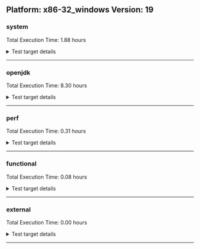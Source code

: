 ## Platform: x86-32_windows Version: 19 

###  system
 Total Execution Time:  1.88  hours
<details><summary>Test target details</summary>

| Test Name | Time |
| --- | --- |
| TestJlmRemoteThreadNoAuth_2 | 752860.00  ms|
| TestJlmRemoteMemoryNoAuth_2 | 640591.00  ms|
| TestJlmRemoteClassNoAuth_2 | 639632.00  ms|
| ConcurrentLoadTest_5m_2 | 349103.00  ms|
| MiniMix_5m_2 | 335638.00  ms|
| NioLoadTest_5m_2 | 311618.00  ms|
| DBBLoadTest_5m_2 | 311039.00  ms|
| MauveMultiThrdLoad_5m_2 | 305909.00  ms|
| MauveSingleInvocLoad_HS_5m_2 | 305764.00  ms|
| MauveSingleThrdLoad_HS_5m_2 | 305755.00  ms|
| LambdaLoadTest_HS_5m_2 | 304678.00  ms|
| MathLoadTest_bigdecimal_5m_2 | 304460.00  ms|
| ClassLoadingTest_5m_2 | 304420.00  ms|
| MathLoadTest_autosimd_5m_2 | 304278.00  ms|
| MathLoadTest_all_5m_2 | 303978.00  ms|
| LangLoadTest_5m_2 | 303533.00  ms|
| UtilLoadTest_5m_2 | 303509.00  ms|
| CLLoad_2 | 55927.00  ms|
| ParallelStreamsLoadTest_HS_2 | 45941.00  ms|
| LockingLoadTest_2 | 33739.00  ms|
| TestJlmLocal_2 | 29332.00  ms|
| PatModImg_Adv_2 | 9650.00  ms|
| PatModImg_PlatMod_2 | 9527.00  ms|
| UpgModPath_Jar_2 | 9483.00  ms|
| PatModImg_AppMod_2 | 9345.00  ms|
| UpgModPath_JarImg_2 | 9231.00  ms|
| PatModImg_Unex_2 | 9223.00  ms|
| UpgModPath_Exp_2 | 8528.00  ms|
| UpgModPath_ExpImg_2 | 8517.00  ms|
| CLTestImg_2 | 8044.00  ms|
| CpMpJlink_2 | 6341.00  ms|
| AutoMod2_2 | 5776.00  ms|
| AutoMod_Impl3_2 | 5758.00  ms|
| AutoMod1_2 | 5740.00  ms|
| AutoMod_Impl2_2 | 5736.00  ms|
| AutoMod_Impl1_2 | 5728.00  ms|
| InternalAPIs_2 | 5504.00  ms|
| PatMod_Adv_2 | 5442.00  ms|
| CpMpModJar_2 | 5376.00  ms|
| PatMod_Unex_2 | 5025.00  ms|
| PatMod_PlatMod_2 | 4997.00  ms|
| PatMod_AppMod_2 | 4992.00  ms|
| SLTest_2 | 4659.00  ms|
| HCRLateAttachWorkload_previewEnabled_2 | 4513.00  ms|
| CpMpModJar2_2 | 3853.00  ms|
| CpMpModJar3_2 | 3630.00  ms|
| CLTest_2 | 3440.00  ms|
| CpMp2_2 | 3411.00  ms|
| CpMp_MP_2 | 3361.00  ms|
| CpMp3_2 | 3330.00  ms|
| CpMp_CpMp_2 | 3304.00  ms|
| MachineInfo_0 | 1854.00  ms|
| CLStressCRI_1 | 443.00  ms|
| CLStressLayers_0 | 434.00  ms|
| CLStressLayers_1 | 431.00  ms|
| CLStressLayers_2 | 429.00  ms|
| CLStressCRI_2 | 424.00  ms|
| CLStressCRI_0 | 422.00  ms|
| ExplMod_0 | 414.00  ms|
| ExplMod_2 | 410.00  ms|
| ExplMod_1 | 400.00  ms|
| PatModImg_Unex_0 | 299.00  ms|
| Jlink_ReqMod_2 | 296.00  ms|
| UpgModPath_ExpImg_0 | 280.00  ms|
| CLLoad_1 | 277.00  ms|
| PatMod_PlatMod_0 | 276.00  ms|
| CLTest_1 | 272.00  ms|
| UpgModPath_ExpImg_1 | 270.00  ms|
| AutoMod_Impl3_1 | 270.00  ms|
| AutoMod_Impl1_0 | 269.00  ms|
| UpgModPath_JarImg_0 | 268.00  ms|
| CLTest_0 | 267.00  ms|
| NioLoadTest_5m_0 | 267.00  ms|
| Jlink_GenOpt_2 | 265.00  ms|
| SLTest_1 | 265.00  ms|
| SLTest_0 | 264.00  ms|
| Jlink_GenOpt_1 | 261.00  ms|
| PatModImg_PlatMod_0 | 260.00  ms|
| PatModImg_Unex_1 | 260.00  ms|
| CpMpModJar3_1 | 259.00  ms|
| PatModImg_AppMod_0 | 259.00  ms|
| CpMpModJar3_0 | 258.00  ms|
| Jlink_ReqMod_0 | 258.00  ms|
| UpgModPath_JarImg_1 | 257.00  ms|
| Jlink_AddMLimitM_0 | 256.00  ms|
| PatModImg_PlatMod_1 | 254.00  ms|
| PatModImg_Adv_1 | 254.00  ms|
| CLLoad_0 | 254.00  ms|
| UpgModPath_Exp_1 | 254.00  ms|
| CLTestImg_0 | 254.00  ms|
| InternalAPIs_0 | 253.00  ms|
| PatModImg_AppMod_1 | 252.00  ms|
| Jlink_ReqMod_1 | 252.00  ms|
| PatModImg_Adv_0 | 252.00  ms|
| CpMpJlink_0 | 251.00  ms|
| UpgModPath_Exp_0 | 251.00  ms|
| Jlink_GenOpt_0 | 250.00  ms|
| Jlink_AddMLimitM_1 | 249.00  ms|
| CpMpJlink_1 | 249.00  ms|
| NioLoadTest_5m_1 | 248.00  ms|
| UpgModPath_Jar_1 | 246.00  ms|
| AutoMod_Impl1_1 | 246.00  ms|
| AutoMod_Impl3_0 | 246.00  ms|
| PatMod_Adv_0 | 246.00  ms|
| CpMp3_0 | 246.00  ms|
| Jlink_AddMLimitM_2 | 246.00  ms|
| CLTestImg_1 | 245.00  ms|
| PatMod_Adv_1 | 245.00  ms|
| InternalAPIs_1 | 245.00  ms|
| AutoMod1_0 | 243.00  ms|
| PatMod_PlatMod_1 | 242.00  ms|
| UpgModPath_Jar_0 | 242.00  ms|
| AutoMod_Impl2_0 | 241.00  ms|
| PatMod_AppMod_0 | 240.00  ms|
| JdiTest_0 | 240.00  ms|
| CpMpModJar_0 | 240.00  ms|
| PatMod_Unex_0 | 239.00  ms|
| CpMpModJar2_1 | 239.00  ms|
| CpMpModJar2_0 | 238.00  ms|
| CpMp_MP_0 | 238.00  ms|
| PatMod_Unex_1 | 238.00  ms|
| AutoMod1_1 | 238.00  ms|
| PatMod_AppMod_1 | 238.00  ms|
| MauveSingleInvocLoad_HS_5m_0 | 237.00  ms|
| AutoMod_Impl2_1 | 234.00  ms|
| AutoMod2_0 | 234.00  ms|
| CpMp3_1 | 233.00  ms|
| AutoMod2_1 | 231.00  ms|
| CpMpModJar_1 | 230.00  ms|
| CpMp_MP_1 | 228.00  ms|
| MauveMultiThrdLoad_5m_0 | 228.00  ms|
| JdiTest_1 | 226.00  ms|
| CpMp2_0 | 224.00  ms|
| JdiTest_2 | 224.00  ms|
| MauveMultiThrdLoad_5m_1 | 223.00  ms|
| CpMp2_1 | 222.00  ms|
| MiniMix_aot_5m_0 | 221.00  ms|
| OAuthTest_0 | 207.00  ms|
| MauveSingleInvocLoad_HS_5m_1 | 207.00  ms|
| CpMp_CpMp_1 | 201.00  ms|
| CpMp_CpMp_0 | 196.00  ms|
| ParallelStreamsLoadTest_HS_0 | 195.00  ms|
| MauveSingleThrdLoad_HS_5m_0 | 189.00  ms|
| ClassLoadingTest_5m_0 | 188.00  ms|
| TestJlmRemoteMemoryAuth_1 | 188.00  ms|
| ParallelStreamsLoadTest_HS_1 | 188.00  ms|
| MathLoadTest_bigdecimal_5m_0 | 186.00  ms|
| TestJlmRemoteNotifierProxyAuth_1 | 185.00  ms|
| TestJlmRemoteNotifierProxyAuth_2 | 184.00  ms|
| LambdaLoadTest_HS_5m_1 | 183.00  ms|
| TestJlmRemoteMemoryAuth_0 | 182.00  ms|
| TestJlmRemoteThreadAuth_1 | 182.00  ms|
| TestJlmRemoteThreadAuth_0 | 182.00  ms|
| TestJlmRemoteMemoryNoAuth_1 | 181.00  ms|
| MathLoadTest_bigdecimal_5m_1 | 181.00  ms|
| MathLoadTest_autosimd_5m_1 | 180.00  ms|
| TestJlmRemoteThreadNoAuth_1 | 180.00  ms|
| TestJlmRemoteClassAuth_1 | 179.00  ms|
| TestJlmRemoteMemoryAuth_2 | 178.00  ms|
| TestJlmRemoteNotifierProxyAuth_0 | 178.00  ms|
| TestJlmRemoteThreadNoAuth_0 | 178.00  ms|
| MauveSingleThrdLoad_HS_5m_1 | 177.00  ms|
| TestJlmRemoteMemoryNoAuth_0 | 176.00  ms|
| TestJlmLocal_0 | 176.00  ms|
| TestJlmRemoteThreadAuth_2 | 175.00  ms|
| LambdaLoadTest_HS_5m_0 | 174.00  ms|
| TestJlmRemoteClassAuth_0 | 173.00  ms|
| ClassLoadingTest_5m_1 | 172.00  ms|
| MathLoadTest_autosimd_5m_0 | 171.00  ms|
| TestJlmRemoteClassNoAuth_0 | 171.00  ms|
| TestJlmRemoteClassAuth_2 | 170.00  ms|
| TestJlmLocal_1 | 166.00  ms|
| TestJlmRemoteClassNoAuth_1 | 157.00  ms|
| HCRLateAttachWorkload_previewEnabled_1 | 143.00  ms|
| UtilLoadTest_5m_1 | 141.00  ms|
| LockingLoadTest_0 | 141.00  ms|
| HCRLateAttachWorkload_previewEnabled_0 | 140.00  ms|
| DBBLoadTest_5m_1 | 139.00  ms|
| LockingLoadTest_1 | 139.00  ms|
| DBBLoadTest_5m_0 | 138.00  ms|
| UtilLoadTest_5m_0 | 137.00  ms|
| LangLoadTest_5m_0 | 135.00  ms|
| ConcurrentLoadTest_5m_1 | 134.00  ms|
| ConcurrentLoadTest_5m_0 | 132.00  ms|
| LangLoadTest_5m_1 | 132.00  ms|
| MathLoadTest_all_5m_0 | 131.00  ms|
| MathLoadTest_all_5m_1 | 130.00  ms|
| MiniMix_5m_1 | 129.00  ms|
| MiniMix_5m_0 | 129.00  ms|
</details>

---

###  openjdk
 Total Execution Time:  8.30  hours
<details><summary>Test target details</summary>

| Test Name | Time |
| --- | --- |
| jvm_compiler_2 | 9238757.00  ms|
| jdk_security3_2 | 4623050.00  ms|
| jdk_tools_2 | 2025763.00  ms|
| jdk_lang_2 | 1961756.00  ms|
| jdk_net_2 | 1960415.00  ms|
| jdk_nio_2 | 1304428.00  ms|
| jdk_vector_2 | 1025506.00  ms|
| jdk_util_2 | 937243.00  ms|
| jdk_security2_2 | 909601.00  ms|
| jdk_security1_2 | 767085.00  ms|
| jdk_jdi_2 | 539241.00  ms|
| jdk_security4_2 | 531037.00  ms|
| jdk_jfr_2 | 428613.00  ms|
| hotspot_custom_2 | 396946.00  ms|
| jdk_jmx_2 | 325433.00  ms|
| jdk_imageio_2 | 271396.00  ms|
| jdk_beans_2 | 265391.00  ms|
| jdk_time_2 | 256006.00  ms|
| jdk_rmi_2 | 250738.00  ms|
| jdk_management_2 | 242630.00  ms|
| hotspot_serviceability_jvmti_2 | 221002.00  ms|
| jdk_custom_2 | 210572.00  ms|
| jdk_other_2 | 201536.00  ms|
| jdk_foreign_2 | 180265.00  ms|
| jdk_text_2 | 167686.00  ms|
| jdk_math_2 | 137578.00  ms|
| jdk_instrument_2 | 92024.00  ms|
| jdk_io_2 | 88521.00  ms|
| jdk_build_2 | 73866.00  ms|
| jdk_svc_sanity_2 | 38278.00  ms|
| jdk11_tier1_buffer_2 | 35474.00  ms|
| jvm_native_sanity_2 | 28401.00  ms|
| jdk_security_infra_2 | 27236.00  ms|
| jdk_native_sanity_2 | 24345.00  ms|
| jdk_lang_native_2 | 22317.00  ms|
| jdk11_tier1_iso8859_2 | 22095.00  ms|
| runtime_nestmate_2 | 21161.00  ms|
| langtools_custom_2 | 13001.00  ms|
| jdk_awt_0 | 226.00  ms|
| jdk_jfc_demo_2 | 225.00  ms|
| jdk_2d_1 | 224.00  ms|
| jdk_sound_1 | 224.00  ms|
| jdk_swing_2 | 223.00  ms|
| jdk_awt_2 | 223.00  ms|
| jdk_jfc_demo_0 | 221.00  ms|
| jdk_client_sanity_1 | 220.00  ms|
| jdk_lang_native_win_1 | 218.00  ms|
| jdk_swing_0 | 218.00  ms|
| jdk_foreign_1 | 214.00  ms|
| jdk_lang_native_win_0 | 193.00  ms|
| jdk_2d_2 | 188.00  ms|
| jdk11_tier1_buffer_0 | 186.00  ms|
| jdk_client_sanity_0 | 185.00  ms|
| jdk_foreign_native_0 | 184.00  ms|
| jdk_2d_0 | 183.00  ms|
| jdk_util_1 | 183.00  ms|
| jdk_client_sanity_2 | 182.00  ms|
| jdk_jfc_demo_1 | 182.00  ms|
| jdk11_tier1_iso8859_0 | 180.00  ms|
| jdk_swing_1 | 180.00  ms|
| jdk_sound_2 | 178.00  ms|
| jdk_util_0 | 178.00  ms|
| jdk_sound_0 | 177.00  ms|
| jdk_foreign_native_2 | 175.00  ms|
| jdk_awt_1 | 174.00  ms|
| jdk_math_0 | 171.00  ms|
| jdk_foreign_native_1 | 171.00  ms|
| jdk_lang_native_0 | 169.00  ms|
| jdk_lang_native_1 | 160.00  ms|
| jdk11_tier1_buffer_1 | 154.00  ms|
| jdk11_tier1_iso8859_1 | 154.00  ms|
| jdk_svc_sanity_0 | 154.00  ms|
| jdk_svc_sanity_1 | 151.00  ms|
| jdk_lang_native_win_2 | 149.00  ms|
| hotspot_serviceability_jvmti_1 | 149.00  ms|
| jdk_foreign_0 | 149.00  ms|
| jdk_math_1 | 148.00  ms|
| jdk_lang_0 | 139.00  ms|
| jdk_security_infra_1 | 137.00  ms|
| jdk_jdi_0 | 136.00  ms|
| jdk_security4_1 | 136.00  ms|
| jdk_tools_1 | 136.00  ms|
| jvm_compiler_1 | 136.00  ms|
| jdk_lang_1 | 134.00  ms|
| jdk_other_1 | 134.00  ms|
| jdk_imageio_0 | 134.00  ms|
| runtime_nestmate_1 | 134.00  ms|
| jdk_jmx_1 | 134.00  ms|
| jdk_security3_1 | 134.00  ms|
| jdk_io_0 | 133.00  ms|
| jdk_time_1 | 133.00  ms|
| jdk_net_1 | 133.00  ms|
| jdk_management_1 | 133.00  ms|
| jdk_beans_1 | 132.00  ms|
| jdk_build_1 | 132.00  ms|
| jdk_rmi_1 | 132.00  ms|
| hotspot_custom_1 | 132.00  ms|
| jdk_security1_1 | 132.00  ms|
| jdk_nio_1 | 131.00  ms|
| jvm_native_sanity_1 | 130.00  ms|
| jdk_native_sanity_1 | 129.00  ms|
| jdk_vector_1 | 127.00  ms|
| langtools_custom_1 | 125.00  ms|
| jdk_custom_0 | 120.00  ms|
| jdk_jfr_1 | 119.00  ms|
| jdk_other_0 | 115.00  ms|
| jdk_instrument_0 | 115.00  ms|
| jdk_tools_0 | 115.00  ms|
| jdk_text_1 | 115.00  ms|
| jdk_native_sanity_0 | 113.00  ms|
| jdk_rmi_0 | 112.00  ms|
| jdk_security3_0 | 112.00  ms|
| jdk_net_0 | 112.00  ms|
| jdk_build_0 | 111.00  ms|
| jvm_compiler_0 | 111.00  ms|
| jdk_security1_0 | 111.00  ms|
| jdk_security2_0 | 111.00  ms|
| jdk_text_0 | 110.00  ms|
| jdk_jmx_0 | 110.00  ms|
| jdk_management_0 | 109.00  ms|
| jdk_instrument_1 | 109.00  ms|
| hotspot_serviceability_jvmti_0 | 109.00  ms|
| hotspot_custom_0 | 109.00  ms|
| jdk_io_1 | 108.00  ms|
| jdk_nio_0 | 108.00  ms|
| runtime_nestmate_0 | 108.00  ms|
| jdk_security4_0 | 108.00  ms|
| jvm_native_sanity_0 | 108.00  ms|
| jdk_jfr_0 | 107.00  ms|
| jdk_vector_0 | 107.00  ms|
| jdk_custom_1 | 107.00  ms|
| jdk_beans_0 | 107.00  ms|
| jdk_jdi_1 | 105.00  ms|
| jdk_security_infra_0 | 104.00  ms|
| jdk_security2_1 | 104.00  ms|
| jdk_imageio_1 | 104.00  ms|
| langtools_custom_0 | 104.00  ms|
| jdk_time_0 | 95.00  ms|
</details>

---

###  perf
 Total Execution Time:  0.31  hours
<details><summary>Test target details</summary>

| Test Name | Time |
| --- | --- |
| renaissance-philosophers_0 | 221162.00  ms|
| renaissance-mnemonics_0 | 216795.00  ms|
| renaissance-par-mnemonics_0 | 203490.00  ms|
| renaissance-finagle-http_0 | 172101.00  ms|
| renaissance-fj-kmeans_0 | 171473.00  ms|
| renaissance-scala-kmeans_0 | 57825.00  ms|
| dacapo-h2_0 | 25152.00  ms|
| dacapo-avrora_0 | 21150.00  ms|
| dacapo-jython_0 | 10272.00  ms|
| dacapo-sunflow_0 | 3895.00  ms|
| dacapo-pmd_0 | 3784.00  ms|
| dacapo-xalan_0 | 2725.00  ms|
| dacapo-luindex_0 | 2606.00  ms|
| dacapo-fop_0 | 2368.00  ms|
| renaissance-chi-square_0 | 333.00  ms|
| renaissance-gauss-mix_0 | 329.00  ms|
| renaissance-dec-tree_0 | 325.00  ms|
| renaissance-db-shootout_0 | 322.00  ms|
| renaissance-als_0 | 316.00  ms|
| renaissance-log-regression_0 | 305.00  ms|
| renaissance-movie-lens_0 | 297.00  ms|
| renaissance-akka-uct_0 | 261.00  ms|
| dacapo-tomcat_0 | 260.00  ms|
| renaissance-future-genetic_0 | 259.00  ms|
| renaissance-finagle-chirper_0 | 255.00  ms|
| renaissance-naive-bayes_0 | 250.00  ms|
| dacapo-lusearch-fix_0 | 247.00  ms|
| IdleMicrobenchmark_HS_0 | 154.00  ms|
</details>

---

###  functional
 Total Execution Time:  0.08  hours
<details><summary>Test target details</summary>

| Test Name | Time |
| --- | --- |
| MBCS_Tests_charsets_0 | 131075.00  ms|
| MBCS_Tests_urlclassloader_ja_windows_0 | 9801.00  ms|
| MBCS_Tests_urlclassloader_cn_windows_0 | 6745.00  ms|
| MBCS_Tests_urlclassloader_tw_windows_0 | 6694.00  ms|
| MBCS_Tests_codepoint_windows_0 | 6673.00  ms|
| MBCS_Tests_urlclassloader_ko_windows_0 | 5355.00  ms|
| SecurityTests_0 | 3265.00  ms|
| cmdLineTester_libpathTestRtfChild_0 | 2456.00  ms|
| MBCS_Tests_coin_ja_windows_0 | 2354.00  ms|
| MBCS_Tests_coin_cn_windows_0 | 2277.00  ms|
| MBCS_Tests_coin_tw_windows_0 | 2258.00  ms|
| MBCS_Tests_coin_ko_windows_0 | 2256.00  ms|
| MBCS_Tests_jdbc41_ja_windows_0 | 2215.00  ms|
| MBCS_Tests_jdbc41_cn_windows_0 | 2189.00  ms|
| MBCS_Tests_jdbc41_tw_windows_0 | 2174.00  ms|
| MBCS_Tests_jdbc41_ko_windows_0 | 2167.00  ms|
| MBCS_Tests_unicode_windows_0 | 1996.00  ms|
| MBCS_Tests_IDN_ja_windows_0 | 1522.00  ms|
| IllegalAccessProtectedMethodTest_0 | 1264.00  ms|
| jsr292BootstrapTest_0 | 1230.00  ms|
| MBCS_Tests_property_utf8_0 | 1229.00  ms|
| MBCS_Tests_language_tag_0 | 1200.00  ms|
| MBCS_Tests_datetime_0 | 1147.00  ms|
| MBCS_Tests_datetime_formatter_0 | 1059.00  ms|
| MBCS_Tests_new_jp_era_0 | 981.00  ms|
| cmdLineTester_getPid_0 | 968.00  ms|
| MBCS_Tests_file_tw_windows_0 | 952.00  ms|
| Jep334Tests_0 | 940.00  ms|
| MBCS_Tests_file_cn_windows_0 | 936.00  ms|
| MBCS_Tests_file_ko_windows_0 | 933.00  ms|
| MBCS_Tests_jaxp14_ja_windows_0 | 920.00  ms|
| MBCS_Tests_file_ja_windows_0 | 904.00  ms|
| Jep360Tests_0 | 900.00  ms|
| MBCS_Tests_IDN_cn_windows_0 | 891.00  ms|
| MBCS_Tests_IDN_ko_windows_0 | 872.00  ms|
| MBCS_Tests_jaxp14_cn_windows_0 | 851.00  ms|
| MBCS_Tests_jaxp14_ko_windows_0 | 849.00  ms|
| Jep384Tests_0 | 846.00  ms|
| MBCS_Tests_jaxp14_tw_windows_0 | 844.00  ms|
| RegularClassAndInterfaceFinalFieldTests_0 | 841.00  ms|
| Jep371Tests_0 | 834.00  ms|
| StringIndentTests_0 | 821.00  ms|
| MBCS_Tests_locale_matching_tw_windows_0 | 781.00  ms|
| MBCS_Tests_locale_matching_ko_windows_0 | 780.00  ms|
| MBCS_Tests_locale_matching_ja_windows_0 | 779.00  ms|
| MBCS_Tests_IDN_tw_windows_0 | 774.00  ms|
| MBCS_Tests_locale_matching_cn_windows_0 | 755.00  ms|
| MBCS_Tests_StAX_ja_windows_0 | 715.00  ms|
| MBCS_Tests_StAX_ko_windows_0 | 715.00  ms|
| MBCS_Tests_StAX_cn_windows_0 | 710.00  ms|
| MBCS_Tests_StAX_tw_windows_0 | 710.00  ms|
| MBCS_Tests_formatter_tw_windows_0 | 696.00  ms|
| MBCS_Tests_pref_cn_windows_0 | 667.00  ms|
| MBCS_Tests_formatter_ko_windows_0 | 666.00  ms|
| MBCS_Tests_pref_tw_windows_0 | 663.00  ms|
| MBCS_Tests_pref_ko_windows_0 | 656.00  ms|
| MBCS_Tests_formatter_cn_windows_0 | 650.00  ms|
| MBCS_Tests_pref_ja_windows_0 | 640.00  ms|
| MBCS_Tests_formatter_ja_windows_0 | 636.00  ms|
| MBCS_Tests_nio_cn_windows_0 | 604.00  ms|
| MBCS_Tests_scanner_tw_windows_0 | 601.00  ms|
| MBCS_Tests_scanner_ko_windows_0 | 600.00  ms|
| MBCS_Tests_scanner_ja_windows_0 | 600.00  ms|
| MBCS_Tests_scanner_cn_windows_0 | 599.00  ms|
| MBCS_Tests_regex_tw_windows_0 | 596.00  ms|
| MBCS_Tests_regex_ko_windows_0 | 588.00  ms|
| MBCS_Tests_regex_ja_windows_0 | 585.00  ms|
| MBCS_Tests_nio_tw_windows_0 | 584.00  ms|
| MBCS_Tests_regex_cn_windows_0 | 583.00  ms|
| MBCS_Tests_nio_ja_windows_0 | 578.00  ms|
| MBCS_Tests_codepage_ja_windows_0 | 576.00  ms|
| MBCS_Tests_codepage_cn_windows_0 | 573.00  ms|
| MBCS_Tests_annotation_windows_0 | 573.00  ms|
| MBCS_Tests_nio_ko_windows_0 | 572.00  ms|
| MBCS_Tests_codepage_ko_windows_0 | 565.00  ms|
| MBCS_Tests_codepage_tw_windows_0 | 556.00  ms|
| MBCS_Tests_text_blocks_windows_0 | 547.00  ms|
| MBCS_Tests_jaxp14_windows_0 | 544.00  ms|
| MBCS_Tests_codepage_windows_0 | 544.00  ms|
| MBCS_Tests_switch_expressions_windows_0 | 541.00  ms|
| MBCS_Tests_nio_windows_0 | 539.00  ms|
| MBCS_Tests_record_windows_0 | 539.00  ms|
| MBCS_Tests_regex_windows_0 | 538.00  ms|
| MBCS_Tests_urlclassloader_windows_0 | 538.00  ms|
| MBCS_Tests_i18n_windows_0 | 537.00  ms|
| MBCS_Tests_locale_matching_windows_0 | 537.00  ms|
| MBCS_Tests_coin_windows_0 | 536.00  ms|
| MBCS_Tests_formatter_windows_0 | 535.00  ms|
| MBCS_Tests_sealed_classes_windows_0 | 532.00  ms|
| MBCS_Tests_pref_windows_0 | 532.00  ms|
| MBCS_Tests_env_windows_0 | 531.00  ms|
| MBCS_Tests_scanner_windows_0 | 531.00  ms|
| MBCS_Tests_jdbc41_windows_0 | 528.00  ms|
| MBCS_Tests_IDN_windows_0 | 524.00  ms|
| MBCS_Tests_file_windows_0 | 522.00  ms|
| MBCS_Tests_compact_number_format_windows_0 | 521.00  ms|
| MBCS_Tests_Compiler_windows_0 | 512.00  ms|
| MBCS_Tests_pattern_matching_instanceof_windows_0 | 498.00  ms|
| MBCS_Tests_StAX_windows_0 | 497.00  ms|
| vmLifecyleTests_5 | 299.00  ms|
| vmLifecyleTests_2 | 279.00  ms|
| vmLifecyleTests_3 | 271.00  ms|
| vmLifecyleTests_1 | 264.00  ms|
| vmLifecyleTests_4 | 262.00  ms|
| vmLifecyleTests_0 | 252.00  ms|
| testExample_0 | 163.00  ms|
| Jep397Tests_testSubClassOfSealedSuperFromDifferentModule_0 | 162.00  ms|
| Jep397Tests_testSubClassOfSealedSuperFromDifferentPackageInSameNamedModule_0 | 159.00  ms|
| cmdLineTester_classesdbgddrext_zos_0 | 157.00  ms|
| Jep397Tests_0 | 154.00  ms|
| SyntheticGCWorkload_TestCase_0 | 151.00  ms|
| Jep397Tests_testSubClassOfSealedSuperFromDifferentPackageInSameUnamedModule_0 | 150.00  ms|
| MBCS_Tests_codepage_ko_KR_aix_0 | 132.00  ms|
| MBCS_Tests_i18n_Zh_CN_aix_0 | 132.00  ms|
| MBCS_Tests_locale_matching_KO_KR_aix_0 | 131.00  ms|
| MBCS_Tests_nio_ko_KR_linux_0 | 130.00  ms|
| MBCS_Tests_codepage_zh_TW_linux_0 | 130.00  ms|
| MBCS_Tests_formatter_JA_JP_aix_0 | 129.00  ms|
| MBCS_Tests_codepage_zh_CN_linux_0 | 129.00  ms|
| MBCS_Tests_regex_ja_JP_aix_0 | 129.00  ms|
| MBCS_Tests_IDN_ko_KR_aix_0 | 129.00  ms|
| MBCS_Tests_jaxp14_Zh_CN_aix_0 | 129.00  ms|
| MBCS_Tests_IDN_zh_CN_linux_0 | 128.00  ms|
| MBCS_Tests_compact_number_format_ja_JP_linux_0 | 128.00  ms|
| MBCS_Tests_i18n_ko_KR_aix_0 | 128.00  ms|
| MBCS_Tests_text_blocks_JA_JP_aix_0 | 128.00  ms|
| MBCS_Tests_nio_ja_JP_linux_0 | 128.00  ms|
| MBCS_Tests_formatter_Ja_JP_aix_0 | 128.00  ms|
| MBCS_Tests_record_ja_JP_linux_0 | 128.00  ms|
| MBCS_Tests_nio_ja_JP_aix_0 | 127.00  ms|
| MBCS_Tests_sealed_classes_zh_TW_aix_0 | 127.00  ms|
| MBCS_Tests_switch_expressions_ZH_CN_aix_0 | 127.00  ms|
| MBCS_Tests_jdbc41_ZH_CN_aix_0 | 127.00  ms|
| MBCS_Tests_env_ja_JP_linux_0 | 127.00  ms|
| MBCS_Tests_switch_expressions_ja_JP_aix_0 | 127.00  ms|
| MBCS_Tests_i18n_ja_JP_aix_0 | 127.00  ms|
| MBCS_Tests_scanner_JA_JP_aix_0 | 127.00  ms|
| MBCS_Tests_pattern_matching_instanceof_ja_JP_aix_0 | 127.00  ms|
| MBCS_Tests_switch_expressions_ZH_TW_aix_0 | 127.00  ms|
| MBCS_Tests_text_blocks_ZH_CN_aix_0 | 127.00  ms|
| MBCS_Tests_env_ZH_CN_aix_0 | 127.00  ms|
| MBCS_Tests_codepage_JA_JP_aix_0 | 127.00  ms|
| MBCS_Tests_regex_ZH_CN_aix_0 | 127.00  ms|
| MBCS_Tests_annotation_zh_TW_linux_0 | 126.00  ms|
| MBCS_Tests_env_ZH_TW_aix_0 | 126.00  ms|
| MBCS_Tests_StAX_Zh_CN_aix_0 | 126.00  ms|
| MBCS_Tests_scanner_ja_JP_linux_0 | 126.00  ms|
| MBCS_Tests_jdbc41_zh_TW_linux_0 | 126.00  ms|
| MBCS_Tests_text_blocks_ja_JP_linux_0 | 126.00  ms|
| MBCS_Tests_coin_zh_TW_aix_0 | 126.00  ms|
| MBCS_Tests_i18n_JA_JP_aix_0 | 126.00  ms|
| MBCS_Tests_locale_matching_ja_JP_aix_0 | 126.00  ms|
| MBCS_Tests_i18n_Ja_JP_aix_0 | 126.00  ms|
| MBCS_Tests_file_KO_KR.aix_0 | 126.00  ms|
| MBCS_Tests_annotation_KO_KR_aix_0 | 126.00  ms|
| MBCS_Tests_annotation_ZH_TW_aix_0 | 126.00  ms|
| MBCS_Tests_Compiler_ja_JP_aix_0 | 126.00  ms|
| MBCS_Tests_file_ja_JP.aix_0 | 126.00  ms|
| MBCS_Tests_formatter_ja_JP_linux_0 | 126.00  ms|
| MBCS_Tests_IDN_ZH_TW_aix_0 | 126.00  ms|
| MBCS_Tests_nio_Zh_CN_aix_0 | 126.00  ms|
| MBCS_Tests_env_zh_CN_aix_0 | 126.00  ms|
| MBCS_Tests_env_zh_TW_linux_0 | 126.00  ms|
| MBCS_Tests_compact_number_format_ja_JP_aix_0 | 126.00  ms|
| MBCS_Tests_scanner_zh_TW_linux_0 | 126.00  ms|
| MBCS_Tests_env_KO_KR_aix_0 | 126.00  ms|
| MBCS_Tests_coin_Zh_CN_aix_0 | 126.00  ms|
| MBCS_Tests_env_Zh_TW_aix_0 | 126.00  ms|
| MBCS_Tests_sealed_classes_ko_KR_linux_0 | 126.00  ms|
| MBCS_Tests_urlclassloader_ja_JP_aix_0 | 126.00  ms|
| MBCS_Tests_file_ZH_TW.aix_0 | 125.00  ms|
| MBCS_Tests_StAX_JA_JP_aix_0 | 125.00  ms|
| MBCS_Tests_i18n_ZH_TW_aix_0 | 125.00  ms|
| MBCS_Tests_formatter_zh_CN_aix_0 | 125.00  ms|
| MBCS_Tests_Compiler_zh_CN_linux_0 | 125.00  ms|
| MBCS_Tests_nio_zh_TW_linux_0 | 125.00  ms|
| MBCS_Tests_scanner_Ja_JP_aix_0 | 125.00  ms|
| MBCS_Tests_jaxp14_zh_TW_aix_0 | 125.00  ms|
| MBCS_Tests_file_zh_CN.aix_0 | 125.00  ms|
| MBCS_Tests_switch_expressions_Zh_TW_aix_0 | 125.00  ms|
| MBCS_Tests_annotation_zh_CN_linux_0 | 125.00  ms|
| MBCS_Tests_pref_zh_TW_linux_0 | 125.00  ms|
| MBCS_Tests_pattern_matching_instanceof_ZH_CN_aix_0 | 125.00  ms|
| MBCS_Tests_formatter_zh_CN_linux_0 | 125.00  ms|
| MBCS_Tests_IDN_ja_JP_linux_0 | 125.00  ms|
| MBCS_Tests_locale_matching_ja_JP_linux_0 | 125.00  ms|
| MBCS_Tests_StAX_ja_JP_linux_0 | 125.00  ms|
| MBCS_Tests_compact_number_format_ZH_TW_aix_0 | 125.00  ms|
| MBCS_Tests_record_zh_TW_linux_0 | 125.00  ms|
| MBCS_Tests_record_zh_CN_aix_0 | 125.00  ms|
| MBCS_Tests_scanner_ja_JP_aix_0 | 125.00  ms|
| MBCS_Tests_codepage_ZH_CN_aix_0 | 125.00  ms|
| MBCS_Tests_formatter_Zh_TW_aix_0 | 125.00  ms|
| MBCS_Tests_nio_ko_KR_aix_0 | 125.00  ms|
| MBCS_Tests_jaxp14_ZH_CN_aix_0 | 124.00  ms|
| MBCS_Tests_locale_matching_ko_KR_linux_0 | 124.00  ms|
| MBCS_Tests_compact_number_format_ZH_CN_aix_0 | 124.00  ms|
| MBCS_Tests_env_JA_JP_aix_0 | 124.00  ms|
| MBCS_Tests_switch_expressions_ko_KR_aix_0 | 124.00  ms|
| MBCS_Tests_nio_Ja_JP_aix_0 | 124.00  ms|
| MBCS_Tests_locale_matching_Zh_TW_aix_0 | 124.00  ms|
| MBCS_Tests_annotation_ZH_CN_aix_0 | 124.00  ms|
| MBCS_Tests_jdbc41_ja_JP_aix_0 | 124.00  ms|
| MBCS_Tests_pref_zh_CN_aix_0 | 124.00  ms|
| MBCS_Tests_coin_zh_CN_linux_0 | 124.00  ms|
| MBCS_Tests_codepage_Ja_JP_aix_0 | 124.00  ms|
| MBCS_Tests_nio_zh_TW_aix_0 | 124.00  ms|
| MBCS_Tests_switch_expressions_ja_JP_linux_0 | 124.00  ms|
| MBCS_Tests_scanner_ko_KR_linux_0 | 124.00  ms|
| MBCS_Tests_StAX_ko_KR_linux_0 | 124.00  ms|
| MBCS_Tests_env_Ja_JP_aix_0 | 124.00  ms|
| MBCS_Tests_StAX_zh_TW_linux_0 | 124.00  ms|
| MBCS_Tests_file_zh_CN_linux_0 | 124.00  ms|
| MBCS_Tests_sealed_classes_ZH_TW_aix_0 | 124.00  ms|
| MBCS_Tests_locale_matching_ZH_CN_aix_0 | 124.00  ms|
| MBCS_Tests_file_Zh_TW.aix_0 | 124.00  ms|
| MBCS_Tests_record_ja_JP_aix_0 | 124.00  ms|
| MBCS_Tests_coin_KO_KR_aix_0 | 124.00  ms|
| MBCS_Tests_annotation_zh_CN_aix_0 | 124.00  ms|
| MBCS_Tests_env_ko_KR_aix_0 | 124.00  ms|
| MBCS_Tests_file_ja_JP_linux_0 | 124.00  ms|
| MBCS_Tests_scanner_ZH_TW_aix_0 | 124.00  ms|
| MBCS_Tests_jaxp14_ko_KR_linux_0 | 124.00  ms|
| MBCS_Tests_switch_expressions_Zh_CN_aix_0 | 124.00  ms|
| MBCS_Tests_codepage_ja_JP_linux_0 | 124.00  ms|
| MBCS_Tests_record_zh_CN_linux_0 | 124.00  ms|
| MBCS_Tests_scanner_Zh_CN_aix_0 | 124.00  ms|
| MBCS_Tests_record_ko_KR_linux_0 | 124.00  ms|
| MBCS_Tests_compact_number_format_JA_JP_aix_0 | 124.00  ms|
| MBCS_Tests_switch_expressions_zh_TW_aix_0 | 124.00  ms|
| MBCS_Tests_file_Zh_CN.aix_0 | 124.00  ms|
| MBCS_Tests_i18n_zh_TW_aix_0 | 124.00  ms|
| MBCS_Tests_file_Ja_JP.aix_0 | 124.00  ms|
| MBCS_Tests_compact_number_format_Zh_TW_aix_0 | 124.00  ms|
| MBCS_Tests_locale_matching_JA_JP_aix_0 | 123.00  ms|
| MBCS_Tests_pattern_matching_instanceof_ko_KR_linux_0 | 123.00  ms|
| MBCS_Tests_env_ja_JP_aix_0 | 123.00  ms|
| MBCS_Tests_text_blocks_zh_TW_linux_0 | 123.00  ms|
| MBCS_Tests_codepoint_aix_0 | 123.00  ms|
| MBCS_Tests_coin_ja_JP_linux_0 | 123.00  ms|
| MBCS_Tests_codepoint_linux_0 | 123.00  ms|
| MBCS_Tests_regex_Zh_TW_aix_0 | 123.00  ms|
| MBCS_Tests_annotation_Zh_TW_aix_0 | 123.00  ms|
| MBCS_Tests_env_zh_CN_linux_0 | 123.00  ms|
| MBCS_Tests_sealed_classes_ja_JP_aix_0 | 123.00  ms|
| MBCS_Tests_Compiler_Ja_JP_aix_0 | 123.00  ms|
| MBCS_Tests_locale_matching_zh_TW_aix_0 | 123.00  ms|
| MBCS_Tests_codepage_KO_KR_aix_0 | 123.00  ms|
| MBCS_Tests_pref_Zh_CN_aix_0 | 123.00  ms|
| MBCS_Tests_formatter_ko_KR_linux_0 | 123.00  ms|
| MBCS_Tests_coin_JA_JP_aix_0 | 123.00  ms|
| MBCS_Tests_urlclassloader_Zh_TW_aix_0 | 123.00  ms|
| MBCS_Tests_nio_zh_CN_linux_0 | 123.00  ms|
| MBCS_Tests_pref_Ja_JP_aix_0 | 123.00  ms|
| MBCS_Tests_regex_zh_TW_linux_0 | 123.00  ms|
| MBCS_Tests_scanner_ZH_CN_aix_0 | 123.00  ms|
| MBCS_Tests_locale_matching_Zh_CN_aix_0 | 123.00  ms|
| MBCS_Tests_jaxp14_JA_JP_aix_0 | 123.00  ms|
| MBCS_Tests_scanner_ko_KR_aix_0 | 123.00  ms|
| MBCS_Tests_formatter_ZH_TW_aix_0 | 123.00  ms|
| MBCS_Tests_i18n_zh_TW_linux_0 | 123.00  ms|
| MBCS_Tests_codepage_zh_CN_aix_0 | 123.00  ms|
| MBCS_Tests_file_ZH_CN.aix_0 | 123.00  ms|
| MBCS_Tests_record_ZH_TW_aix_0 | 123.00  ms|
| MBCS_Tests_file_JA_JP.aix_0 | 123.00  ms|
| MBCS_Tests_IDN_ko_KR_linux_0 | 123.00  ms|
| MBCS_Tests_StAX_zh_CN_linux_0 | 123.00  ms|
| MBCS_Tests_pref_ZH_TW_aix_0 | 123.00  ms|
| MBCS_Tests_Compiler_zh_TW_linux_0 | 123.00  ms|
| MBCS_Tests_i18n_ko_KR_linux_0 | 123.00  ms|
| MBCS_Tests_StAX_ja_JP_aix_0 | 123.00  ms|
| MBCS_Tests_record_Zh_CN_aix_0 | 123.00  ms|
| MBCS_Tests_pref_JA_JP_aix_0 | 123.00  ms|
| MBCS_Tests_i18n_zh_CN_linux_0 | 123.00  ms|
| MBCS_Tests_switch_expressions_ko_KR_linux_0 | 123.00  ms|
| MBCS_Tests_compact_number_format_ko_KR_aix_0 | 123.00  ms|
| MBCS_Tests_codepage_ZH_TW_aix_0 | 123.00  ms|
| MBCS_Tests_urlclassloader_ZH_CN_aix_0 | 123.00  ms|
| MBCS_Tests_regex_zh_TW_aix_0 | 123.00  ms|
| MBCS_Tests_annotation_JA_JP_aix_0 | 122.00  ms|
| MBCS_Tests_nio_Zh_TW_aix_0 | 122.00  ms|
| MBCS_Tests_regex_zh_CN_linux_0 | 122.00  ms|
| MBCS_Tests_locale_matching_Ja_JP_aix_0 | 122.00  ms|
| MBCS_Tests_regex_zh_CN_aix_0 | 122.00  ms|
| MBCS_Tests_codepage_Zh_CN_aix_0 | 122.00  ms|
| MBCS_Tests_sealed_classes_zh_CN_linux_0 | 122.00  ms|
| MBCS_Tests_pattern_matching_instanceof_zh_CN_linux_0 | 122.00  ms|
| MBCS_Tests_switch_expressions_zh_TW_linux_0 | 122.00  ms|
| MBCS_Tests_formatter_zh_TW_aix_0 | 122.00  ms|
| MBCS_Tests_record_ko_KR_aix_0 | 122.00  ms|
| MBCS_Tests_StAX_ko_KR_aix_0 | 122.00  ms|
| MBCS_Tests_annotation_Zh_CN_aix_0 | 122.00  ms|
| MBCS_Tests_jaxp14_ZH_TW_aix_0 | 122.00  ms|
| MBCS_Tests_i18n_KO_KR_aix_0 | 122.00  ms|
| MBCS_Tests_pattern_matching_instanceof_zh_TW_aix_0 | 122.00  ms|
| MBCS_Tests_pattern_matching_instanceof_ja_JP_linux_0 | 122.00  ms|
| MBCS_Tests_unicode_aix_0 | 122.00  ms|
| MBCS_Tests_i18n_Zh_TW_aix_0 | 122.00  ms|
| MBCS_Tests_annotation_ja_JP_linux_0 | 122.00  ms|
| MBCS_Tests_nio_KO_KR_aix_0 | 122.00  ms|
| MBCS_Tests_regex_ko_KR_linux_0 | 122.00  ms|
| MBCS_Tests_jdbc41_JA_JP_aix_0 | 122.00  ms|
| MBCS_Tests_sealed_classes_ZH_CN_aix_0 | 122.00  ms|
| MBCS_Tests_locale_matching_zh_CN_linux_0 | 122.00  ms|
| MBCS_Tests_coin_Zh_TW_aix_0 | 122.00  ms|
| MBCS_Tests_urlclassloader_ko_KR_aix_0 | 122.00  ms|
| MBCS_Tests_IDN_Zh_TW_aix_0 | 122.00  ms|
| MBCS_Tests_regex_ZH_TW_aix_0 | 122.00  ms|
| MBCS_Tests_file_ko_KR_linux_0 | 122.00  ms|
| MBCS_Tests_i18n_zh_CN_aix_0 | 122.00  ms|
| MBCS_Tests_record_Zh_TW_aix_0 | 122.00  ms|
| MBCS_Tests_jdbc41_ja_JP_linux_0 | 122.00  ms|
| MBCS_Tests_jdbc41_zh_TW_aix_0 | 122.00  ms|
| MBCS_Tests_switch_expressions_zh_CN_aix_0 | 122.00  ms|
| MBCS_Tests_codepage_zh_TW_aix_0 | 122.00  ms|
| MBCS_Tests_urlclassloader_ZH_TW_aix_0 | 122.00  ms|
| MBCS_Tests_formatter_KO_KR_aix_0 | 122.00  ms|
| MBCS_Tests_text_blocks_Zh_CN_aix_0 | 122.00  ms|
| MBCS_Tests_coin_ZH_CN_aix_0 | 122.00  ms|
| MBCS_Tests_codepage_ko_KR_linux_0 | 122.00  ms|
| MBCS_Tests_text_blocks_zh_CN_aix_0 | 122.00  ms|
| MBCS_Tests_pref_ja_JP_aix_0 | 122.00  ms|
| MBCS_Tests_text_blocks_Zh_TW_aix_0 | 122.00  ms|
| MBCS_Tests_annotation_ko_KR_aix_0 | 122.00  ms|
| MBCS_Tests_switch_expressions_Ja_JP_aix_0 | 122.00  ms|
| MBCS_Tests_scanner_KO_KR_aix_0 | 122.00  ms|
| MBCS_Tests_env_Zh_CN_aix_0 | 122.00  ms|
| MBCS_Tests_annotation_ko_KR_linux_0 | 122.00  ms|
| MBCS_Tests_annotation_ja_JP_aix_0 | 121.00  ms|
| MBCS_Tests_locale_matching_ko_KR_aix_0 | 121.00  ms|
| MBCS_Tests_jaxp14_ko_KR_aix_0 | 121.00  ms|
| MBCS_Tests_file_ko_KR.aix_0 | 121.00  ms|
| MBCS_Tests_text_blocks_ZH_TW_aix_0 | 121.00  ms|
| MBCS_Tests_annotation_Ja_JP_aix_0 | 121.00  ms|
| MBCS_Tests_pref_Zh_TW_aix_0 | 121.00  ms|
| MBCS_Tests_file_zh_TW.aix_0 | 121.00  ms|
| MBCS_Tests_StAX_Zh_TW_aix_0 | 121.00  ms|
| MBCS_Tests_jdbc41_ko_KR_linux_0 | 121.00  ms|
| MBCS_Tests_IDN_Ja_JP_aix_0 | 121.00  ms|
| MBCS_Tests_jdbc41_ko_KR_aix_0 | 121.00  ms|
| MBCS_Tests_text_blocks_zh_CN_linux_0 | 121.00  ms|
| MBCS_Tests_coin_ko_KR_aix_0 | 121.00  ms|
| MBCS_Tests_locale_matching_ZH_TW_aix_0 | 121.00  ms|
| MBCS_Tests_jdbc41_Ja_JP_aix_0 | 121.00  ms|
| MBCS_Tests_sealed_classes_JA_JP_aix_0 | 121.00  ms|
| MBCS_Tests_jdbc41_zh_CN_linux_0 | 121.00  ms|
| MBCS_Tests_formatter_Zh_CN_aix_0 | 121.00  ms|
| MBCS_Tests_compact_number_format_KO_KR_aix_0 | 121.00  ms|
| MBCS_Tests_unicode_linux_0 | 121.00  ms|
| MBCS_Tests_Compiler_ja_JP_linux_0 | 121.00  ms|
| MBCS_Tests_pref_KO_KR_aix_0 | 121.00  ms|
| MBCS_Tests_i18n_ja_JP_linux_0 | 121.00  ms|
| MBCS_Tests_urlclassloader_Ja_JP_aix_0 | 121.00  ms|
| MBCS_Tests_urlclassloader_KO_KR_aix_0 | 121.00  ms|
| MBCS_Tests_sealed_classes_Zh_TW_aix_0 | 121.00  ms|
| MBCS_Tests_formatter_ZH_CN_aix_0 | 121.00  ms|
| MBCS_Tests_text_blocks_KO_KR_aix_0 | 121.00  ms|
| MBCS_Tests_regex_Ja_JP_aix_0 | 121.00  ms|
| MBCS_Tests_regex_KO_KR_aix_0 | 121.00  ms|
| MBCS_Tests_sealed_classes_Ja_JP_aix_0 | 121.00  ms|
| MBCS_Tests_file_zh_TW_linux_0 | 121.00  ms|
| MBCS_Tests_switch_expressions_KO_KR_aix_0 | 120.00  ms|
| MBCS_Tests_coin_zh_TW_linux_0 | 120.00  ms|
| MBCS_Tests_IDN_zh_TW_linux_0 | 120.00  ms|
| MBCS_Tests_scanner_zh_TW_aix_0 | 120.00  ms|
| MBCS_Tests_text_blocks_zh_TW_aix_0 | 120.00  ms|
| MBCS_Tests_scanner_zh_CN_linux_0 | 120.00  ms|
| MBCS_Tests_scanner_Zh_TW_aix_0 | 120.00  ms|
| MBCS_Tests_text_blocks_ja_JP_aix_0 | 120.00  ms|
| MBCS_Tests_IDN_KO_KR_aix_0 | 120.00  ms|
| MBCS_Tests_regex_ja_JP_linux_0 | 120.00  ms|
| MBCS_Tests_nio_JA_JP_aix_0 | 120.00  ms|
| MBCS_Tests_IDN_ja_JP_aix_0 | 120.00  ms|
| MBCS_Tests_Compiler_ko_KR_linux_0 | 120.00  ms|
| MBCS_Tests_jdbc41_Zh_TW_aix_0 | 120.00  ms|
| MBCS_Tests_nio_ZH_TW_aix_0 | 120.00  ms|
| MBCS_Tests_regex_ko_KR_aix_0 | 120.00  ms|
| MBCS_Tests_pattern_matching_instanceof_JA_JP_aix_0 | 120.00  ms|
| MBCS_Tests_jdbc41_zh_CN_aix_0 | 120.00  ms|
| MBCS_Tests_coin_ko_KR_linux_0 | 120.00  ms|
| MBCS_Tests_coin_Ja_JP_aix_0 | 120.00  ms|
| MBCS_Tests_switch_expressions_zh_CN_linux_0 | 120.00  ms|
| MBCS_Tests_record_Ja_JP_aix_0 | 120.00  ms|
| MBCS_Tests_formatter_zh_TW_linux_0 | 120.00  ms|
| MBCS_Tests_text_blocks_Ja_JP_aix_0 | 120.00  ms|
| MBCS_Tests_sealed_classes_ko_KR_aix_0 | 120.00  ms|
| MBCS_Tests_sealed_classes_Zh_CN_aix_0 | 120.00  ms|
| MBCS_Tests_env_ko_KR_linux_0 | 120.00  ms|
| MBCS_Tests_jdbc41_ZH_TW_aix_0 | 120.00  ms|
| MBCS_Tests_urlclassloader_zh_TW_aix_0 | 120.00  ms|
| MBCS_Tests_switch_expressions_JA_JP_aix_0 | 120.00  ms|
| MBCS_Tests_urlclassloader_zh_CN_aix_0 | 120.00  ms|
| MBCS_Tests_pref_zh_TW_aix_0 | 120.00  ms|
| MBCS_Tests_urlclassloader_ja_JP_linux_0 | 119.00  ms|
| MBCS_Tests_jdbc41_Zh_CN_aix_0 | 119.00  ms|
| MBCS_Tests_jaxp14_zh_CN_aix_0 | 119.00  ms|
| MBCS_Tests_compact_number_format_zh_CN_aix_0 | 119.00  ms|
| MBCS_Tests_pref_ko_KR_aix_0 | 119.00  ms|
| MBCS_Tests_sealed_classes_zh_CN_aix_0 | 119.00  ms|
| MBCS_Tests_record_ZH_CN_aix_0 | 119.00  ms|
| MBCS_Tests_record_JA_JP_aix_0 | 119.00  ms|
| MBCS_Tests_regex_JA_JP_aix_0 | 119.00  ms|
| MBCS_Tests_codepage_Zh_TW_aix_0 | 119.00  ms|
| MBCS_Tests_text_blocks_ko_KR_aix_0 | 119.00  ms|
| MBCS_Tests_jaxp14_Zh_TW_aix_0 | 119.00  ms|
| MBCS_Tests_urlclassloader_Zh_CN_aix_0 | 119.00  ms|
| MBCS_Tests_coin_zh_CN_aix_0 | 119.00  ms|
| MBCS_Tests_IDN_zh_CN_aix_0 | 119.00  ms|
| MBCS_Tests_pattern_matching_instanceof_ko_KR_aix_0 | 119.00  ms|
| MBCS_Tests_compact_number_format_ko_KR_linux_0 | 119.00  ms|
| MBCS_Tests_coin_ja_JP_aix_0 | 119.00  ms|
| MBCS_Tests_jdbc41_KO_KR_aix_0 | 119.00  ms|
| MBCS_Tests_record_KO_KR_aix_0 | 119.00  ms|
| MBCS_Tests_annotation_zh_TW_aix_0 | 118.00  ms|
| MBCS_Tests_regex_Zh_CN_aix_0 | 118.00  ms|
| MBCS_Tests_pref_zh_CN_linux_0 | 118.00  ms|
| MBCS_Tests_pattern_matching_instanceof_ZH_TW_aix_0 | 118.00  ms|
| MBCS_Tests_sealed_classes_KO_KR_aix_0 | 118.00  ms|
| MBCS_Tests_compact_number_format_zh_CN_linux_0 | 118.00  ms|
| MBCS_Tests_Compiler_KO_KR_aix_0 | 118.00  ms|
| MBCS_Tests_Compiler_ko_KR_aix_0 | 118.00  ms|
| MBCS_Tests_compact_number_format_zh_TW_linux_0 | 118.00  ms|
| MBCS_Tests_i18n_ZH_CN_aix_0 | 118.00  ms|
| MBCS_Tests_IDN_Zh_CN_aix_0 | 118.00  ms|
| MBCS_Tests_urlclassloader_zh_TW_linux_0 | 118.00  ms|
| MBCS_Tests_urlclassloader_JA_JP_aix_0 | 117.00  ms|
| MBCS_Tests_coin_ZH_TW_aix_0 | 117.00  ms|
| MBCS_Tests_locale_matching_zh_CN_aix_0 | 117.00  ms|
| MBCS_Tests_compact_number_format_Zh_CN_aix_0 | 117.00  ms|
| MBCS_Tests_Compiler_zh_TW_aix_0 | 117.00  ms|
| MBCS_Tests_formatter_ja_JP_aix_0 | 117.00  ms|
| MBCS_Tests_record_zh_TW_aix_0 | 117.00  ms|
| MBCS_Tests_urlclassloader_ko_KR_linux_0 | 117.00  ms|
| MBCS_Tests_locale_matching_zh_TW_linux_0 | 117.00  ms|
| MBCS_Tests_pref_ZH_CN_aix_0 | 117.00  ms|
| MBCS_Tests_text_blocks_ko_KR_linux_0 | 117.00  ms|
| MBCS_Tests_nio_zh_CN_aix_0 | 117.00  ms|
| MBCS_Tests_Compiler_Zh_TW_aix_0 | 117.00  ms|
| MBCS_Tests_codepage_ja_JP_aix_0 | 117.00  ms|
| MBCS_Tests_jaxp14_Ja_JP_aix_0 | 116.00  ms|
| MBCS_Tests_pattern_matching_instanceof_zh_TW_linux_0 | 116.00  ms|
| MBCS_Tests_scanner_zh_CN_aix_0 | 116.00  ms|
| MBCS_Tests_sealed_classes_zh_TW_linux_0 | 116.00  ms|
| MBCS_Tests_IDN_zh_TW_aix_0 | 116.00  ms|
| MBCS_Tests_formatter_ko_KR_aix_0 | 116.00  ms|
| MBCS_Tests_StAX_zh_CN_aix_0 | 115.00  ms|
| MBCS_Tests_IDN_JA_JP_aix_0 | 115.00  ms|
| MBCS_Tests_env_zh_TW_aix_0 | 115.00  ms|
| MBCS_Tests_StAX_Ja_JP_aix_0 | 115.00  ms|
| MBCS_Tests_urlclassloader_zh_CN_linux_0 | 115.00  ms|
| MBCS_Tests_pref_ja_JP_linux_0 | 113.00  ms|
| MBCS_Tests_jaxp14_KO_KR_aix_0 | 112.00  ms|
| MBCS_Tests_IDN_ZH_CN_aix_0 | 112.00  ms|
| MBCS_Tests_pattern_matching_instanceof_Ja_JP_aix_0 | 112.00  ms|
| MBCS_Tests_compact_number_format_zh_TW_aix_0 | 112.00  ms|
| MBCS_Tests_jaxp14_ja_JP_aix_0 | 112.00  ms|
| MBCS_Tests_StAX_zh_TW_aix_0 | 110.00  ms|
| MBCS_Tests_sealed_classes_ja_JP_linux_0 | 109.00  ms|
| MBCS_Tests_nio_ZH_CN_aix_0 | 109.00  ms|
| MBCS_Tests_StAX_ZH_TW_aix_0 | 109.00  ms|
| MBCS_Tests_pref_ko_KR_linux_0 | 108.00  ms|
| MBCS_Tests_Compiler_zh_CN_aix_0 | 108.00  ms|
| MBCS_Tests_jaxp14_zh_CN_linux_0 | 108.00  ms|
| MBCS_Tests_StAX_KO_KR_aix_0 | 106.00  ms|
| MBCS_Tests_StAX_ZH_CN_aix_0 | 105.00  ms|
| MBCS_Tests_Compiler_ZH_CN_aix_0 | 105.00  ms|
| MBCS_Tests_compact_number_format_Ja_JP_aix_0 | 103.00  ms|
| MBCS_Tests_jaxp14_zh_TW_linux_0 | 103.00  ms|
| MBCS_Tests_Compiler_JA_JP_aix_0 | 103.00  ms|
| MBCS_Tests_pattern_matching_instanceof_KO_KR_aix_0 | 102.00  ms|
| MBCS_Tests_pattern_matching_instanceof_zh_CN_aix_0 | 102.00  ms|
| testXXArgumentTesting_0 | 101.00  ms|
| MBCS_Tests_jaxp14_ja_JP_linux_0 | 98.00  ms|
| MBCS_Tests_Compiler_ZH_TW_aix_0 | 97.00  ms|
| MBCS_Tests_pattern_matching_instanceof_Zh_CN_aix_0 | 96.00  ms|
| MBCS_Tests_Compiler_Zh_CN_aix_0 | 96.00  ms|
| MBCS_Tests_pattern_matching_instanceof_Zh_TW_aix_0 | 90.00  ms|
</details>

---

###  external
 Total Execution Time:  0.00  hours
<details><summary>Test target details</summary>

| Test Name | Time |
| --- | --- |
</details>

---
